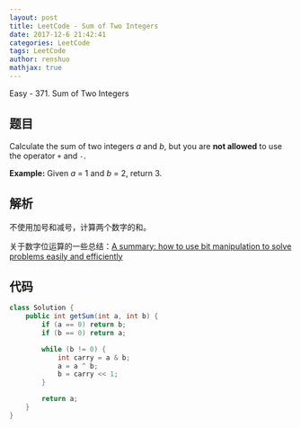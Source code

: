 ```yaml
---
layout: post
title: LeetCode - Sum of Two Integers
date: 2017-12-6 21:42:41
categories: LeetCode
tags: LeetCode
author: renshuo
mathjax: true
---
```


Easy - 371. Sum of Two Integers

<!--more-->

## 题目

Calculate the sum of two integers *a* and *b*, but you are **not allowed** to use the operator `+` and `-`.

**Example:**
Given *a* = 1 and *b* = 2, return 3.

## 解析

不使用加号和减号，计算两个数字的和。

关于数字位运算的一些总结：[A summary: how to use bit manipulation to solve problems easily and efficiently](https://discuss.leetcode.com/topic/50315/a-summary-how-to-use-bit-manipulation-to-solve-problems-easily-and-efficiently)

## 代码

``` java
class Solution {
    public int getSum(int a, int b) {
        if (a == 0) return b;
        if (b == 0) return a;

        while (b != 0) {
            int carry = a & b;
            a = a ^ b;
            b = carry << 1;
        }

        return a;
    }
}
```